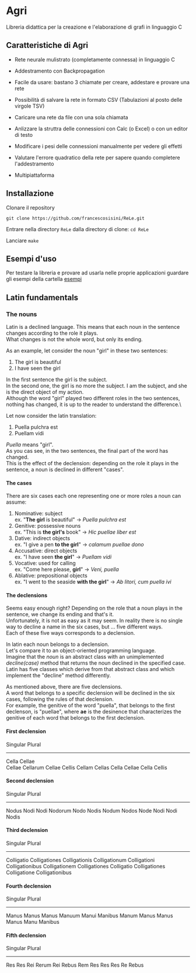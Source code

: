 # Agri
Libreria didattica per la creazione e l'elaborazione di grafi in linguaggio C

## Caratteristiche di Agri
- Rete neurale mulistrato (completamente connessa) in linguaggio C
- Addestramento con Backpropagation
- Facile da usare: bastano 3 chiamate per creare, addestare e provare una rete
- Possibilità di salvare la rete in formato CSV (Tabulazioni al posto delle virgole TSV)
- Caricare una rete da file con una sola chiamata
- Anlizzare la struttra delle connessioni con Calc (o Excel) o con un editor di testo
- Modificare i pesi delle connessioni manualmente per vedere gli effetti
- Valutare l'errore quadratico della rete per sapere quando completere l'addestramento

- Multipiattaforma

## Installazione
Clonare il repository

`git clone https://github.com/francescosisini/ReLe.git`

Entrare nella directory  `ReLe` dalla directory di clone: `cd ReLe`

Lanciare `make`

## Esempi d'uso
Per testare la libreria e provare ad usarla nelle proprie applicazioni guardare gli esempi della cartella [esempi](esempi)


Latin fundamentals
------------------

### The nouns

Latin is a declined language. This means that each noun in the sentence
changes according to the role it plays.\
 What changes is not the whole word, but only its ending.

As an example, let consider the noun "girl" in these two sentences:

1.  The girl is beautiful
2.  I have seen the girl

In the first sentence the girl is the subject.\
 In the second one, the girl is no more the subject. I am the subject,
and she is the direct object of my action.\
 Although the word "girl" played two different roles in the two
sentences, nothing has changed, it is up to the reader to understand the
difference.\

Let now consider the latin translation:

1.  Puella pulchra est
2.  Puellam vidi

*Puella* means "girl". \
 As you cas see, in the two sentences, the final part of the word has
changed.\
 This is the effect of the declension: depending on the role it plays in
the sentence, a noun is declined in different "cases".

#### The cases

There are six cases each one representing one or more roles a noun can
assume:

1.  Nominative: subject\
    ex. "**The girl** is beautiful" -\> *Puella pulchra est*
2.  Genitive: possessive nouns\
    ex. "This is **the girl's** book" -\> *Hic puellae liber est*
3.  Dative: indirect objects\
    ex. "I give a pen **to the girl**" -\> *calamum puellae dono*
4.  Accusative: direct objects\
    ex. "I have seen **the girl**" -\> *Puellam vidi*
5.  Vocative: used for calling\
    ex. "Come here please, **girl**" -\> *Veni, puella*
6.  Ablative: prepositional objects\
    ex. "I went to the seaside **with the girl**" -\> *Ab litori, cum
    puella ivi*

#### The declensions

Seems easy enough right? Depending on the role that a noun plays in the
sentence, we change its ending and that's it.\
 Unfortunately, it is not as easy as it may seem. In reality there is no
single way to decline a name in the six cases, but ... five different
ways.\
 Each of these five ways corresponds to a declension.

In latin each noun belongs to a declension.\
 Let's compare it to an object-oriented programming language.\
 Imagine that the *noun* is an abstract class with an unimplemented
*decline(case)* method that returns the noun declined in the specified
case.\
 Latin has five classes which derive from that abstract class and which
implement the "decline" method differently.

As mentioned above, there are five declensions.\
 A word that belongs to a specific declension will be declined in the
six cases, following the rules of that declension.\
 For example, the genitive of the word "puella", that belongs to the
first declenson, is "puellae", where **ae** is the desinence that
characterizes the genitive of each word that belongs to the first
declension.

#### First declension

  Singular   Plural
  ---------- ----------
  Cella      Cellae<br>
  Cellae     Cellarum
  Cellae     Cellis
  Cellam     Cellas
  Cella      Cellae
  Cella      Cellis

#### Second declension

  Singular   Plural
  ---------- ---------
  Nodus      Nodi
  Nodi       Nodorum
  Nodo       Nodis
  Nodum      Nodos
  Node       Nodi
  Nodi       Nodis

#### Third declension

  Singular        Plural
  --------------- -----------------
  Colligatio      Colligationes
  Colligationis   Colligationum
  Colligationi    Colligationibus
  Colligationem   Colligationes
  Colligatio      Colligationes
  Colligatione    Colligationibus

#### Fourth declension

  Singular   Plural
  ---------- ---------
  Manus      Manus
  Manus      Manuum
  Manui      Manibus
  Manum      Manus
  Manus      Manus
  Manu       Manibus

#### Fifth declension

  Singular   Plural
  ---------- --------
  Res        Res
  Rei        Rerum
  Rei        Rebus
  Rem        Res
  Res        Res
  Re         Rebus




